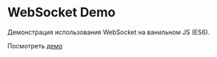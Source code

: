# WebSocket Demo

Демонстрация использования WebSocket на ванильном JS (ES6).

Посмотреть [демо](https://dimakrsna.github.io/websocket-demo/public/index.html)